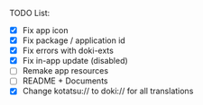 TODO List:

- [x] Fix app icon
- [x] Fix package / application id
- [x] Fix errors with doki-exts
- [x] Fix in-app update (disabled)
- [ ] Remake app resources
- [ ] README + Documents
- [x] Change kotatsu:// to doki:// for all translations
